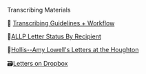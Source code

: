 Transcribing Materials

📝 [Transcribing Guidelines + Workflow](https://docs.google.com/document/d/1b-k5eYYqgYreTPstGGt-oJoqTYLJJjCxplUs6fY_WRA/edit?tab=t.0)

💌[ALLP Letter Status By Recipient](https://docs.google.com/spreadsheets/d/1PYZDkiPysHUCiRozozSUqGhDpylTq_Mc2jDlCfEcLEI/edit?gid=0#gid=0)

🏫[Hollis--Amy Lowell's Letters at the Houghton](https://hollisarchives.lib.harvard.edu/repositories/24/archival_objects/329878)

🗃️[Letters on Dropbox](https://www.dropbox.com/scl/fo/e497t2yj85jho7oqger5g/ANNM4BVy8lo2tfOEgvzmpLU?rlkey=u0l967w9n005ln00nldajo4h5&dl=0)



